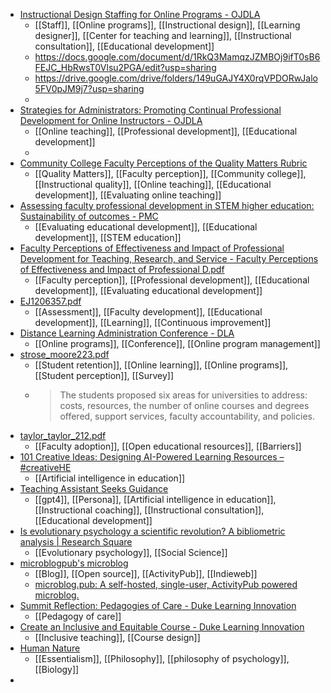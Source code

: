 - [Instructional Design Staffing for Online Programs - OJDLA](https://ojdla.com/articles/instructional-design-staffing-for-online-programs)
	- [[Staff]], [[Online programs]], [[Instructional design]], [[Learning designer]], [[Center for teaching and learning]], [[Instructional consultation]], [[Educational development]]
	- https://docs.google.com/document/d/1RkQ3MamqzJZMBOj9ifT0sB6FEJC_HbRwsT0Vlsu2PGA/edit?usp=sharing
	- https://drive.google.com/drive/folders/149uGAJY4X0rqVPDORwJalo5FV0pJM9j7?usp=sharing
	-
- [Strategies for Administrators: Promoting Continual Professional Development for Online Instructors - OJDLA](https://ojdla.com/articles/strategies-for-administrators-promoting-continual-professional-development-for-online-instructors)
	- [[Online teaching]], [[Professional development]], [[Educational development]]
	-
- [Community College Faculty Perceptions of the Quality Matters Rubric](https://files.eric.ed.gov/fulltext/EJ1260306.pdf)
	- [[Quality Matters]], [[Faculty perception]], [[Community college]], [[Instructional quality]], [[Online teaching]], [[Educational development]], [[Evaluating online teaching]]
- [Assessing faculty professional development in STEM higher education: Sustainability of outcomes - PMC](https://www.ncbi.nlm.nih.gov/pmc/articles/PMC4803486/)
	- [[Evaluating educational development]], [[Educational development]], [[STEM education]]
- [Faculty Perceptions of Effectiveness and Impact of Professional Development for Teaching, Research, and Service - Faculty Perceptions of Effectiveness and Impact of Professional D.pdf](https://scholarworks.utrgv.edu/cgi/viewcontent.cgi?article=1394&context=etd)
	- [[Faculty perception]], [[Professional development]], [[Educational development]], [[Evaluating educational development]]
- [EJ1206357.pdf](https://files.eric.ed.gov/fulltext/EJ1206357.pdf)
	- [[Assessment]], [[Faculty development]], [[Educational development]], [[Learning]], [[Continuous improvement]]
- [Distance Learning Administration Conference - DLA](https://dlajekyll.com/)
	- [[Online programs]], [[Conference]], [[Online program management]]
- [strose_moore223.pdf](https://ojdla.com/archive/fall223/strose_moore223.pdf)
	- [[Student retention]], [[Online learning]], [[Online programs]], [[Student perception]], [[Survey]]
	- >The students proposed six areas for universities to address: costs, resources, the number of online courses and degrees offered, support services,
	  faculty accountability, and policies.
- [taylor_taylor_212.pdf](https://ojdla.com/archive/summer212/taylor_taylor_212.pdf)
	- [[Faculty adoption]], [[Open educational resources]], [[Barriers]]
- [101 Creative Ideas: Designing AI-Powered Learning Resources – #creativeHE](https://creativehecommunity.wordpress.com/2023/08/31/101-creative-ideas-designing-ai-powered-learning-resources/)
	- [[Artificial intelligence in education]]
- [Teaching Assistant Seeks Guidance](https://chat.openai.com/share/5d6a7f5b-0507-464d-86f3-3bdb54afdbeb)
	- [[gpt4]], [[Persona]], [[Artificial intelligence in education]], [[Instructional coaching]], [[Instructional consultation]], [[Educational development]]
- [Is evolutionary psychology a scientific revolution? A bibliometric analysis | Research Square](https://www.researchsquare.com/article/rs-3569018/v2)
	- [[Evolutionary psychology]], [[Social Science]]
- [microblogpub's microblog](https://microblog.pub/)
	- [[Blog]], [[Open source]], [[ActivityPub]], [[Indieweb]]
	- [microblog.pub: A self-hosted, single-user, ActivityPub powered microblog.](https://sr.ht/~tsileo/microblog.pub/)
- [Summit Reflection: Pedagogies of Care - Duke Learning Innovation](https://learninginnovation.duke.edu/blog/2023/12/summit-reflection-pedagogies-of-care/)
	- [[Pedagogy of care]]
- [Create an Inclusive and Equitable Course - Duke Learning Innovation](https://learninginnovation.duke.edu/resources/art-and-science-of-teaching/creating-an-inclusive-and-equitable-course/)
	- [[Inclusive teaching]], [[Course design]]
- [Human Nature](https://www.cambridge.org/core/elements/human-nature/B0D036F3D65695EB842BCF6FB2EEC896#)
	- [[Essentialism]], [[Philosophy]], [[philosophy of psychology]], [[Biology]]
-